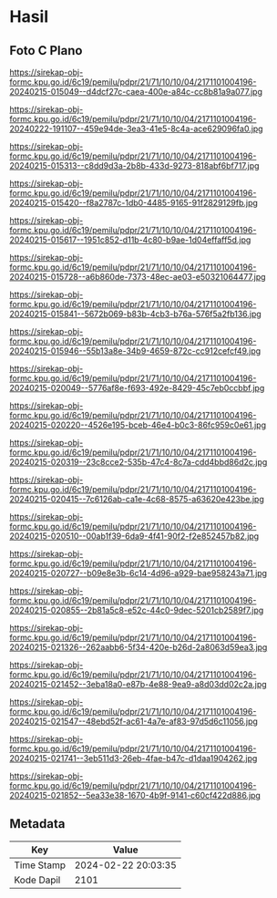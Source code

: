 # Hasil

## Foto C Plano

https://sirekap-obj-formc.kpu.go.id/6c19/pemilu/pdpr/21/71/10/10/04/2171101004196-20240215-015049--d4dcf27c-caea-400e-a84c-cc8b81a9a077.jpg

https://sirekap-obj-formc.kpu.go.id/6c19/pemilu/pdpr/21/71/10/10/04/2171101004196-20240222-191107--459e94de-3ea3-41e5-8c4a-ace629096fa0.jpg

https://sirekap-obj-formc.kpu.go.id/6c19/pemilu/pdpr/21/71/10/10/04/2171101004196-20240215-015313--c8dd9d3a-2b8b-433d-9273-818abf6bf717.jpg

https://sirekap-obj-formc.kpu.go.id/6c19/pemilu/pdpr/21/71/10/10/04/2171101004196-20240215-015420--f8a2787c-1db0-4485-9165-91f2829129fb.jpg

https://sirekap-obj-formc.kpu.go.id/6c19/pemilu/pdpr/21/71/10/10/04/2171101004196-20240215-015617--1951c852-d11b-4c80-b9ae-1d04effaff5d.jpg

https://sirekap-obj-formc.kpu.go.id/6c19/pemilu/pdpr/21/71/10/10/04/2171101004196-20240215-015728--a6b860de-7373-48ec-ae03-e50321064477.jpg

https://sirekap-obj-formc.kpu.go.id/6c19/pemilu/pdpr/21/71/10/10/04/2171101004196-20240215-015841--5672b069-b83b-4cb3-b76a-576f5a2fb136.jpg

https://sirekap-obj-formc.kpu.go.id/6c19/pemilu/pdpr/21/71/10/10/04/2171101004196-20240215-015946--55b13a8e-34b9-4659-872c-cc912cefcf49.jpg

https://sirekap-obj-formc.kpu.go.id/6c19/pemilu/pdpr/21/71/10/10/04/2171101004196-20240215-020049--5776af8e-f693-492e-8429-45c7eb0ccbbf.jpg

https://sirekap-obj-formc.kpu.go.id/6c19/pemilu/pdpr/21/71/10/10/04/2171101004196-20240215-020220--4526e195-bceb-46e4-b0c3-86fc959c0e61.jpg

https://sirekap-obj-formc.kpu.go.id/6c19/pemilu/pdpr/21/71/10/10/04/2171101004196-20240215-020319--23c8cce2-535b-47c4-8c7a-cdd4bbd86d2c.jpg

https://sirekap-obj-formc.kpu.go.id/6c19/pemilu/pdpr/21/71/10/10/04/2171101004196-20240215-020415--7c6126ab-ca1e-4c68-8575-a63620e423be.jpg

https://sirekap-obj-formc.kpu.go.id/6c19/pemilu/pdpr/21/71/10/10/04/2171101004196-20240215-020510--00ab1f39-6da9-4f41-90f2-f2e852457b82.jpg

https://sirekap-obj-formc.kpu.go.id/6c19/pemilu/pdpr/21/71/10/10/04/2171101004196-20240215-020727--b09e8e3b-6c14-4d96-a929-bae958243a71.jpg

https://sirekap-obj-formc.kpu.go.id/6c19/pemilu/pdpr/21/71/10/10/04/2171101004196-20240215-020855--2b81a5c8-e52c-44c0-9dec-5201cb2589f7.jpg

https://sirekap-obj-formc.kpu.go.id/6c19/pemilu/pdpr/21/71/10/10/04/2171101004196-20240215-021326--262aabb6-5f34-420e-b26d-2a8063d59ea3.jpg

https://sirekap-obj-formc.kpu.go.id/6c19/pemilu/pdpr/21/71/10/10/04/2171101004196-20240215-021452--3eba18a0-e87b-4e88-9ea9-a8d03dd02c2a.jpg

https://sirekap-obj-formc.kpu.go.id/6c19/pemilu/pdpr/21/71/10/10/04/2171101004196-20240215-021547--48ebd52f-ac61-4a7e-af83-97d5d6c11056.jpg

https://sirekap-obj-formc.kpu.go.id/6c19/pemilu/pdpr/21/71/10/10/04/2171101004196-20240215-021741--3eb511d3-26eb-4fae-b47c-d1daa1904262.jpg

https://sirekap-obj-formc.kpu.go.id/6c19/pemilu/pdpr/21/71/10/10/04/2171101004196-20240215-021852--5ea33e38-1670-4b9f-9141-c60cf422d886.jpg


## Metadata

| Key        | Value               |
| ---------- | ------------------- |
| Time Stamp | 2024-02-22 20:03:35 |
| Kode Dapil | 2101                |



